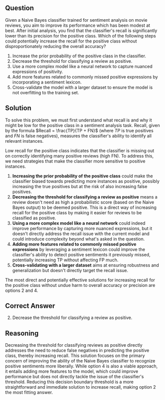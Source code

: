 ## Question
Given a Naive Bayes classifier trained for sentiment analysis on movie reviews, you aim to improve its performance which has been modest at best. After initial analysis, you find that the classifier's recall is significantly lower than its precision for the positive class. Which of the following steps could potentially increase the recall for the positive class without disproportionately reducing the overall accuracy?

1. Increase the prior probability of the positive class in the classifier.
2. Decrease the threshold for classifying a review as positive.
3. Use a more complex model like a neural network to capture nuanced expressions of positivity.
4. Add more features related to commonly missed positive expressions by incorporating a sentiment lexicon.
5. Cross-validate the model with a larger dataset to ensure the model is not overfitting to the training set.

## Solution

To solve this problem, we must first understand what recall is and why it might be low for the positive class in a sentiment analysis task. Recall, given by the formula $Recall = \frac{TP}{TP + FN}$ (where $TP$ is true positives and $FN$ is false negatives), measures the classifier's ability to identify all relevant instances.

Low recall for the positive class indicates that the classifier is missing out on correctly identifying many positive reviews (high FN). To address this, we need strategies that make the classifier more sensitive to positive instances.

1. **Increasing the prior probability of the positive class** could make the classifier biased towards predicting more instances as positive, possibly increasing the true positives but at the risk of also increasing false positives.
2. **Decreasing the threshold for classifying a review as positive** means a review doesn't need as high a probabilistic score (based on the Naive Bayes output) to be deemed positive. This is a direct way of increasing recall for the positive class by making it easier for reviews to be classified as positive.
3. **Using a more complex model like a neural network** could indeed improve performance by capturing more nuanced expressions, but it doesn't directly address the recall issue with the current model and could introduce complexity beyond what's asked in the question.
4. **Adding more features related to commonly missed positive expressions** by leveraging a sentiment lexicon could improve the classifier's ability to detect positive sentiments it previously missed, potentially increasing TP without affecting FP much.
5. **Cross-validating with a larger dataset** aims at ensuring robustness and generalization but doesn't directly target the recall issue.

The most direct and potentially effective solutions for increasing recall for the positive class without undue harm to overall accuracy or precision are options 2 and 4.

## Correct Answer

2. Decrease the threshold for classifying a review as positive.

## Reasoning

Decreasing the threshold for classifying reviews as positive directly addresses the need to reduce false negatives in predicting the positive class, thereby increasing recall. This solution focuses on the primary concern of improving the ability of the Naive Bayes classifier to recognize positive sentiments more liberally. While option 4 is also a viable approach, it entails adding more features to the model, which could improve performance but does not directly tackle the issue of the classifier's threshold. Reducing this decision boundary threshold is a more straightforward and immediate solution to increase recall, making option 2 the most fitting answer.